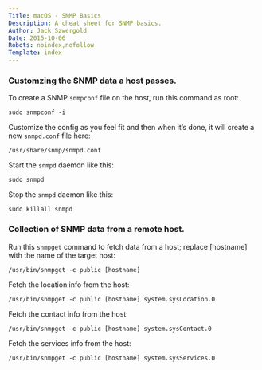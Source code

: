 ```yaml
---
Title: macOS - SNMP Basics
Description: A cheat sheet for SNMP basics.
Author: Jack Szwergold
Date: 2015-10-06
Robots: noindex,nofollow
Template: index
---
```


### Customzing the SNMP data a host passes.

To create a SNMP `snmpconf` file on the host, run this command as root:

    sudo snmpconf -i

Customize the config as you feel fit and then when it’s done, it will create a new `snmpd.conf` file here:

    /usr/share/snmp/snmpd.conf

Start the `snmpd` daemon like this:

    sudo snmpd

Stop the `snmpd` daemon like this:

    sudo killall snmpd

### Collection of SNMP data from a remote host.

Run this `snmpget` command to fetch data from a host; replace [hostname] with the name of the target host:

    /usr/bin/snmpget -c public [hostname]

Fetch the location info from the host:

    /usr/bin/snmpget -c public [hostname] system.sysLocation.0

Fetch the contact info from the host:

    /usr/bin/snmpget -c public [hostname] system.sysContact.0

Fetch the services info from the host:

    /usr/bin/snmpget -c public [hostname] system.sysServices.0
